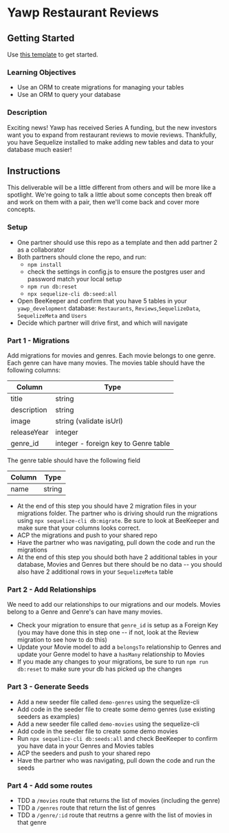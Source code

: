 # Yawp Restaurant Reviews

## Getting Started

 Use [this template](https://github.com/alchemycodelab/backend-yawp-sequelize) to get started.

### Learning Objectives

- Use an ORM to create migrations for managing your tables
- Use an ORM to query your database

### Description

Exciting news! Yawp has received Series A funding, but the new investors want you to expand from restaurant reviews to movie reviews. Thankfully, you have Sequelize installed to make adding new tables and data to your database much easier!

## Instructions

This deliverable will be a little different from others and will be more like a spotlight. We're going to talk a little about some concepts then break off and work on them with a pair, then we'll come back and cover more concepts.

### Setup

- One partner should use this repo as a template and then add partner 2 as a collaborator
- Both partners should clone the repo, and run:
  - `npm install`
  - check the settings in config.js to ensure the postgres user and password match your local setup
  - `npm run db:reset`
  - `npx sequelize-cli db:seed:all`
- Open BeeKeeper and confirm that you have 5 tables in your `yawp_development` database: `Restaurants`, `Reviews`,`SequelizeData`, `SequelizeMeta` and `Users`
- Decide which partner will drive first, and which will navigate

### Part 1 - Migrations

Add migrations for movies and genres. Each movie belongs to one genre. Each genre can have many movies. The movies table should have the following columns:

| Column      | Type                                 |
| ----------- | ------------------------------------ |
| title       | string                               |
| description | string                               |
| image       | string (validate isUrl)              |
| releaseYear | integer                              |
| genre_id    | integer - foreign key to Genre table |

The genre table should have the following field

| Column | Type   |
| ------ | ------ |
| name   | string |

- At the end of this step you should have 2 migration files in your migrations folder. The partner who is driving should run the migrations using `npx sequelize-cli db:migrate`. Be sure to look at BeeKeeper and make sure that your columns looks correct.
- ACP the migrations and push to your shared repo
- Have the partner who was navigating, pull down the code and run the migrations
- At the end of this step you should both have 2 additional tables in your database, Movies and Genres but there should be no data -- you should also have 2 additional rows in your `SequelizeMeta` table

### Part 2 - Add Relationships

We need to add our relationships to our migrations and our models. Movies belong to a Genre and Genre's can have many movies.

- Check your migration to ensure that `genre_id` is setup as a Foreign Key (you may have done this in step one -- if not, look at the Review migration to see how to do this)
- Update your Movie model to add a `belongsTo` relationship to Genres and update your Genre model to have a `hasMany` relationship to Movies
- If you made any changes to your migrations, be sure to run `npm run db:reset` to make sure your db has picked up the changes

### Part 3 - Generate Seeds

- Add a new seeder file called `demo-genres` using the sequelize-cli
- Add code in the seeder file to create some demo genres (use existing seeders as examples)
- Add a new seeder file called `demo-movies` using the sequelize-cli
- Add code in the seeder file to create some demo movies
- Run `npx sequelize-cli db:seeds:all` and check BeeKeeper to confirm you have data in your Genres and Movies tables
- ACP the seeders and push to your shared repo
- Have the partner who was navigating, pull down the code and run the seeds

### Part 4 - Add some routes

- TDD a `/movies` route that returns the list of movies (including the genre)
- TDD a `/genres` route that return the list of genres
- TDD a `/genre/:id` route that reutrns a genre with the list of movies in that genre
